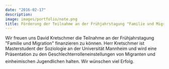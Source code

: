 ```yaml
---
date: "2016-02-17"
description: 
image: images/portfolio/note.png
title: Förderung der Teilnahme an der Frühjahrstagung "Familie und Migration"
---
```


Wir freuen uns David Kretschmer die Teilnahme an der Frühjahrstagung "Familie und Migration" finanzieren zu können. Herr Kretschmer ist Masterstudent der Soziologie an der Universität Mannheim und wird eine Präsentation zu den Geschlechterrolleneinstellungen von Migranten und einheimischen Jugendlichen halten. Wir wünschen viel Erfolg.